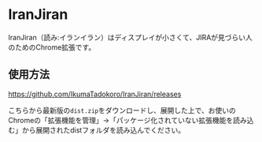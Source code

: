 # IranJiran

IranJiran（読み:イランイラン）はディスプレイが小さくて、JIRAが見づらい人のためのChrome拡張です。

## 使用方法

https://github.com/IkumaTadokoro/IranJiran/releases

こちらから最新版の`dist.zip`をダウンロードし、展開した上で、お使いのChromeの「拡張機能を管理」→「パッケージ化されていない拡張機能を読み込む」から展開されたdistフォルダを読み込んでください。
